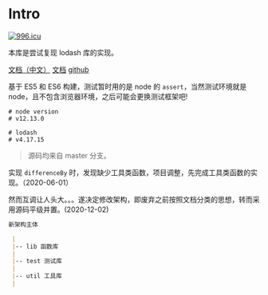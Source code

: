# Intro

<a href="https://996.icu"><img src="https://img.shields.io/badge/link-996.icu-red.svg" alt="996.icu" /></a>

本库是尝试复现 lodash 库的实现。

[文档（中文）](https://www.lodashjs.com/)
[文档](https://lodash.com/)
[github](https://github.com/lodash/lodash)

基于 ES5 和 ES6 构建，测试暂时用的是 node 的 `assert`，当然测试环境就是 node，且不包含浏览器环境，之后可能会更换测试框架吧!

```shell
# node version
# v12.13.0

# lodash
# v4.17.15
```

> 源码均来自 master 分支。

实现 `differenceBy` 时，发现缺少工具类函数，项目调整，先完成工具类函数的实现。（2020-06-01）

然而互调让人头大。。。遂决定修改架构，即废弃之前按照文档分类的思想，转而采用源码平级并置。(2020-12-02)

```markdown
新架构主体

 |
 |-- lib 函数库
 |
 |-- test 测试库
 |
 |-- util 工具库
 |
```
